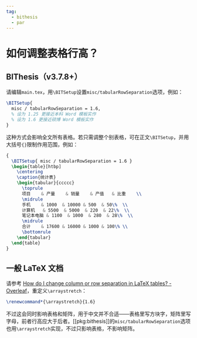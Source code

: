 ```yaml
---
tag:
  - bithesis
  - par
---
```


# 如何调整表格行高？

## BIThesis（v3.7.8+）

请编辑`main.tex`，用`\BITSetup`设置`misc/tabularRowSeparation`选项，例如：

```latex
\BITSetup{
  misc / tabularRowSeparation = 1.6,
  % 设为 1.25 更接近本科 Word 模板实作
  % 设为 1.6 更接近硕博 Word 模板实作
}
```

这种方式会影响全文所有表格。若只需调整个别表格，可在正文`\BITSetup`，并用大括号`{}`限制作用范围，例如：

```latex {1-2,18}
{
  \BITSetup{ misc / tabularRowSeparation = 1.6 }
  \begin{table}[htbp]
    \centering
    \caption{统计表}
    \begin{tabular}{ccccc}
      \toprule
      项目    & 产量    & 销量    & 产值   & 比重    \\
      \midrule
      手机    & 1000  & 10000 & 500  & 50\%  \\
      计算机   & 5500  & 5000  & 220  & 22\%  \\
      笔记本电脑 & 1100  & 1000  & 280  & 28\%  \\
      \midrule
      合计    & 17600 & 16000 & 1000 & 100\% \\
      \bottomrule
    \end{tabular}
  \end{table}
}
```

## 一般 LaTeX 文档

请参考 [How do I change column or row separation in LaTeX tables? - Overleaf](https://www.overleaf.com/learn/latex/Questions/How_do_I_change_column_or_row_separation_in_LaTeX_tables%3F)，重定义`\arraystretch`：

```latex
\renewcommand*{\arraystretch}{1.6}
```

不过这会同时影响表格和矩阵，用于中文并不合适——表格里写方块字，矩阵里写字母，前者行高应大于后者。[[pkg:bithesis]]的`misc/tabularRowSeparation`选项也用`\arraystretch`实现，不过只影响表格，不影响矩阵。
